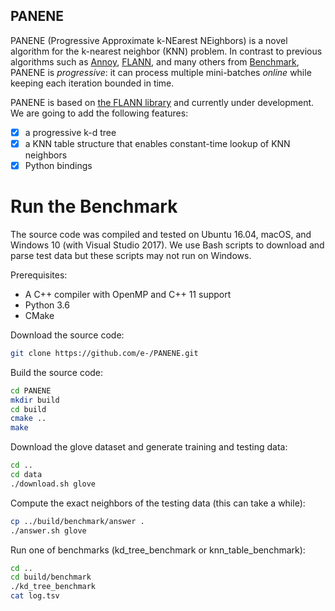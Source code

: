 PANENE
--

PANENE (Progressive Approximate k-NEarest NEighbors) is a novel algorithm for the k-nearest neighbor (KNN) problem. In contrast to previous algorithms such as [Annoy](https://github.com/spotify/annoy), [FLANN](http://www.cs.ubc.ca/research/flann/), and many others from [Benchmark](https://github.com/erikbern/ann-benchmarks#evaluated), PANENE is *progressive*: it can process multiple mini-batches *online* while keeping each iteration bounded in time. 

PANENE is based on [the FLANN library](https://github.com/mariusmuja/flann) and currently under development. We are going to add the following features:

- [x] a progressive k-d tree
- [x] a KNN table structure that enables constant-time lookup of KNN neighbors
- [X] Python bindings

# Run the Benchmark

The source code was compiled and tested on Ubuntu 16.04, macOS, and Windows 10 (with Visual Studio 2017). We use Bash scripts to download and parse test data but these scripts may not run on Windows.

Prerequisites:
- A C++ compiler with OpenMP and C++ 11 support
- Python 3.6
- CMake

Download the source code:
```bash
git clone https://github.com/e-/PANENE.git
```

Build the source code:
```bash
cd PANENE
mkdir build
cd build
cmake ..
make
```

Download the glove dataset and generate training and testing data:
```bash
cd ..
cd data
./download.sh glove
```

Compute the exact neighbors of the testing data (this can take a while):
```bash
cp ../build/benchmark/answer .
./answer.sh glove
```

Run one of benchmarks (kd_tree_benchmark or knn_table_benchmark): 
```bash
cd ..
cd build/benchmark
./kd_tree_benchmark
cat log.tsv
```
  
